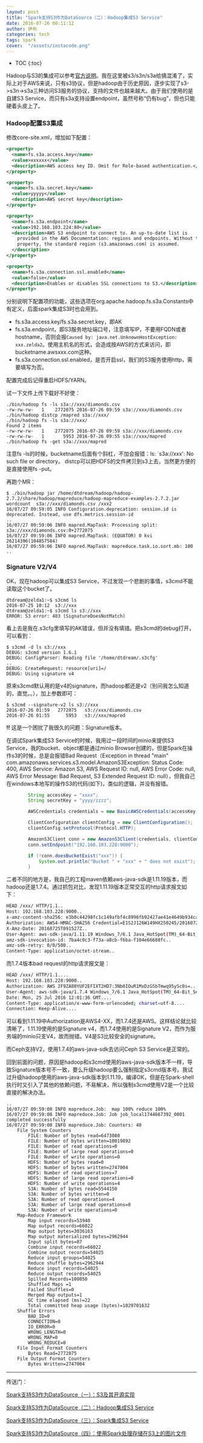 ```yaml
---
layout: post
title: "Spark支持S3作为DataSource（二）：Hadoop集成S3 Service"
date: 2016-07-26 00:11:12
author: 伊布
categories: tech
tags: spark
cover:  "/assets/instacode.png"
---
```


* TOC
{:toc}

Hadoop与S3的集成可以参考[官方说明](http://hadoop.apache.org/docs/current/hadoop-aws/tools/hadoop-aws/index.html)。我在这里被s3/s3n/s3a给搞混淆了，实际上对于AWS来说，只有s3协议，但是hadoop由于历史原因，逐步实现了s3->s3n->s3a三种访问S3服务的协议，支持的文件也越来越大。由于我们使用的是自建S3 Service，而只有s3a支持设置endpoint，虽然号称“仍有bug”，但也只能硬着头皮上了。

### Hadoop配置S3集成

修改core-site.xml，增加如下配置：

```xml
<property>
  <name>fs.s3a.access.key</name>
  <value>xxxxxx</value>
  <description>AWS access key ID. Omit for Role-based authentication.</description>
</property>

<property>
  <name>fs.s3a.secret.key</name>
  <value>yyyyy</value>
  <description>AWS secret key</description>
</property>

<property>
  <name>fs.s3a.endpoint</name>
  <value>192.168.103.224:80</value>
  <description>AWS S3 endpoint to connect to. An up-to-date list is
    provided in the AWS Documentation: regions and endpoints. Without this
    property, the standard region (s3.amazonaws.com) is assumed.
  </description>
</property>

<property>
  <name>fs.s3a.connection.ssl.enabled</name>
  <value>false</value>
  <description>Enables or disables SSL connections to S3.</description>
</property>
```

分别说明下配置项的功能，这些选项在org.apache.hadoop.fs.s3a.Constants中有定义，后面spark集成S3时也会用到。

- fs.s3a.access.key/fs.s3a.secret.key，即AK
- fs.s3a.endpoint，即S3服务地址端口号，注意填写IP，不要用FQDN或者hostname，否则会报`Caused by: java.net.UnknownHostException: xxx.zelda2`。使用主机名的形式，会造成按AWS的方式来访问，即bucketname.awsxxx.com这种。
- fs.s3a.connection.ssl.enabled，是否开启ssl，我们的S3服务使用http，需要填写为否。

配置完成后记得重启HDFS/YARN。

试一下文件上传下载好不好使：


```
./bin/hadoop fs -ls s3a://xxx/diamonds.csv
-rw-rw-rw-   1    2772075 2016-07-26 09:59 s3a://xxx/diamonds.csv
./bin/hadoop distcp /mapred s3a://xxx/
./bin/hadoop fs -ls s3a://xxx/
Found 2 items
-rw-rw-rw-   1    2772075 2016-07-26 09:59 s3a://xxx/diamonds.csv
-rw-rw-rw-   1       5953 2016-07-26 09:55 s3a://xxx/mapred
./bin/hadoop fs -get s3a://xxx/mapred
```


注意fs -ls的时候，bucketname后面有个斜杠，不加会报错：ls: `s3a://xxx': No such file or directory。
distcp可以把HDFS的文件拷贝到s3上去，当然更方便的是直接使用fs -put。


再跑个MR：


```
$ ./bin/hadoop jar /home/dtdream/hadoop/hadoop-2.7.2/share/hadoop/mapreduce/hadoop-mapreduce-examples-2.7.2.jar wordcount  s3a://xxx/diamonds.csv /xxx2
16/07/27 09:59:05 INFO Configuration.deprecation: session.id is deprecated. Instead, use dfs.metrics.session-id
..
16/07/27 09:59:06 INFO mapred.MapTask: Processing split: s3a://xxx/diamonds.csv:0+2772075
16/07/27 09:59:06 INFO mapred.MapTask: (EQUATOR) 0 kvi 26214396(104857584)
16/07/27 09:59:06 INFO mapred.MapTask: mapreduce.task.io.sort.mb: 100
..
```

### Signature V2/V4

OK，现在hadoop可以集成S3 Service，不过发现一个悲剧的事情，s3cmd不能读取这个bucket了。

```
dtdream@zelda1:~$ s3cmd ls
2016-07-25 10:12  s3://xxx
dtdream@zelda1:~$ s3cmd ls s3://xxx
ERROR: S3 error: 403 (SignatureDoesNotMatch)
```

看上去是我在.s3cfg里填写的AK错误，但并没有填错。把s3cmd的debug打开，可以看到：

```
$ s3cmd -d ls s3://xxx
DEBUG: s3cmd version 1.6.1
DEBUG: ConfigParser: Reading file '/home/dtdream/.s3cfg'
..
DEBUG: CreateRequest: resource[uri]=/
DEBUG: Using signature v4
```

原来s3cmd默认用的是v4的signature，而hadoop都还是v2（别问我怎么知道的，直觉。。），加上参数即可：

```
$ s3cmd --signature-v2 ls s3://xxx
2016-07-26 01:59   2772075   s3://xxx/diamonds.csv
2016-07-26 01:55      5953   s3://xxx/mapred
```
**!!**
这是一个困扰了我很久的问题：Signature版本。

在调试Spark集成S3 Service的时候，我用过一段时间的minio来提供S3 Service，我的bucket、object都是通过minio Browser创建的，但是Spark在操作s3的时候，总是会报错Bad Request（Exception in thread "main" com.amazonaws.services.s3.model.AmazonS3Exception: Status Code: 400, AWS Service: Amazon S3, AWS Request ID: null, AWS Error Code: null, AWS Error Message: Bad Request, S3 Extended Request ID: null），但我自己在windows本地写的操作S3的代码(如下)，类似的逻辑，并没有报错。

```java
        String accessKey = "xxxx";
        String secretKey = "yyyy/zzzz";

        AWSCredentials credentials = new BasicAWSCredentials(accessKey, secretKey);

        ClientConfiguration clientConfig = new ClientConfiguration();
        clientConfig.setProtocol(Protocol.HTTP);

        AmazonS3Client conn = new AmazonS3Client(credentials, clientConfig);
        conn.setEndpoint("192.168.103.228:9000");

        if (!conn.doesBucketExist("xxx")) {
            System.out.println("Bucket " + "xxx" + " does not exist");
        }
```

二者不同的地方是，我自己的工程maven依赖aws-java-sdk是1.11.19版本，而hadoop还是1.7.4。通过抓包对比，发现1.11.19版本正常交互的http请求报文如下：

```bash
HEAD /xxx/ HTTP/1.1..
Host: 192.168.103.228:9000..
x-amz-content-sha256: e3b0c44298fc1c149afbf4c8996fb92427ae41e4649b934ca495991b7852b855..
Authorization: AWS4-HMAC-SHA256 Credential=E1S2J126W149HX250245/20160725/us-east-1/s3/aws4_request, SignedHeaders=amz-sdk-invocation-id;amz-sdk-retry;content-type;host;user-agent;x-amz-content-sha256;x-amz-date, Signature=ed31685d71e03518b0f048798ca7d125246f155d6e5c9bfa9cf06524c5251002..
X-Amz-Date: 20160725T091527Z..
User-Agent: aws-sdk-java/1.11.19 Windows_7/6.1 Java_HotSpot(TM)_64-Bit_Server_VM/25.40-b25/1.8.0_40..
amz-sdk-invocation-id: 7ba4c0c3-f73a-a8cb-f6ba-f104e66688fc..
amz-sdk-retry: 0/0/500..
Content-Type: application/octet-stream..
```

而1.7.4版本bad request的http请求报文是：

```bash
HEAD /xxx/ HTTP/1.1....
Host: 192.168.103.228:9000..
Authorization: AWS 2F9ZA80YUF2EFIXT2HD7:3Nb0IOuR1MxDzGSbTmwq95ySc0s=....
User-Agent: aws-sdk-java/1.7.4 Windows_7/6.1 Java_HotSpot(TM)_64-Bit_Server_VM/25.40-b25/1.8.0_40....
Date: Mon, 25 Jul 2016 12:01:36 GMT....
Content-Type: application/x-www-form-urlencoded; charset=utf-8....
Connection: Keep-Alive....
```

可以看到1.11.19中Authorization是AWS4-XX，而1.7.4还是AWS。这样结论就比较清晰了，1.11.19使用的是Signature v4，而1.7.4使用的是Signature V2，而作为服务端的minio只支V4，故而抛错。V4是S3比较安全的signature。

而Ceph支持V2，使用1.7.4的aws-java-sdk去访问Ceph S3 Service是正常的。

回到前面的问题，原因是hadoop和s3cmd使用的aws-java-sdk版本不一样，导致Signature版本号不一致，要么升级hadoop要么强制指定s3cmd版本号。我试过升级hadoop使用的aws-java-sdk版本到1.11.19，编译OK，但是在Spark-shell执行时又引入了其他的依赖问题，不易解决，所以强制s3cmd使用V2是一个比较直接的解决办法。

```
..
16/07/27 09:59:08 INFO mapreduce.Job:  map 100% reduce 100%
16/07/27 09:59:08 INFO mapreduce.Job: Job job_local1744667392_0001 completed successfully
16/07/27 09:59:08 INFO mapreduce.Job: Counters: 40
	File System Counters
		FILE: Number of bytes read=6473080
		FILE: Number of bytes written=10019892
		FILE: Number of read operations=0
		FILE: Number of large read operations=0
		FILE: Number of write operations=0
		HDFS: Number of bytes read=0
		HDFS: Number of bytes written=2747004
		HDFS: Number of read operations=7
		HDFS: Number of large read operations=0
		HDFS: Number of write operations=4
		S3A: Number of bytes read=5544150
		S3A: Number of bytes written=0
		S3A: Number of read operations=4
		S3A: Number of large read operations=0
		S3A: Number of write operations=0
	Map-Reduce Framework
		Map input records=53940
		Map output records=66022
		Map output bytes=3036163
		Map output materialized bytes=2962944
		Input split bytes=87
		Combine input records=66022
		Combine output records=54025
		Reduce input groups=54025
		Reduce shuffle bytes=2962944
		Reduce input records=54025
		Reduce output records=54025
		Spilled Records=108050
		Shuffled Maps =1
		Failed Shuffles=0
		Merged Map outputs=1
		GC time elapsed (ms)=22
		Total committed heap usage (bytes)=1029701632
	Shuffle Errors
		BAD_ID=0
		CONNECTION=0
		IO_ERROR=0
		WRONG_LENGTH=0
		WRONG_MAP=0
		WRONG_REDUCE=0
	File Input Format Counters
		Bytes Read=2772075
	File Output Format Counters
		Bytes Written=2747004

```


---

传送门：

[Spark支持S3作为DataSource（一）：S3及其开源实现](http://www.datastart.cn/tech/2016/07/25/s3-1.html)

[Spark支持S3作为DataSource（二）：Hadoop集成S3 Service](http://www.datastart.cn/tech/2016/07/26/s3-2.html)

[Spark支持S3作为DataSource（三）：Spark集成S3 Service](http://www.datastart.cn/tech/2016/07/27/s3-3.html)

[Spark支持S3作为DataSource（四）：使用Spark处理存储在S3上的图片文件](http://www.datastart.cn/tech/2016/08/05/s3-4.html)
